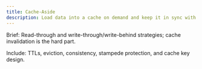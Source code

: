 ```yaml
---
title: Cache-Aside
description: Load data into a cache on demand and keep it in sync with the data store.
---
```


Brief: Read-through and write-through/write-behind strategies; cache invalidation is the hard part.

Include: TTLs, eviction, consistency, stampede protection, and cache key design.
